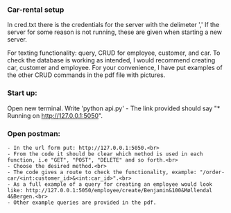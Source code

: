 ### Car-rental setup
In cred.txt there is the credentials for the server with the delimeter ','
If the server for some reason is not running, these are given when starting a new server.

For texting functionality:
query, CRUD for employee, customer, and car.
To check the database is working as intended, I would recommend creating car, customer and employee.
For your convenience, I have put examples of the other CRUD commands in the pdf file with pictures.

### Start up:
Open new terminal.
Write 'python api.py'
    - The link provided should say "* Running on http://127.0.0.1:5050".
### Open postman:
    - In the url form put: http://127.0.0.1:5050.<br>
    - From the code it should be clear which method is used in each function, i.e "GET", "POST", "DELETE" and so forth.<br>
    - Choose the desired method.<br>
    - The code gives a route to check the functionality, example: "/order-car/<int:customer_id>&<int:car_id>".<br>
    - As a full example of a query for creating an employee would look like: http://127.0.0.1:5050/employee/create/Benjamin&100&Møllendal 4&Bergen.<br>
    - Other example queries are provided in the pdf.


